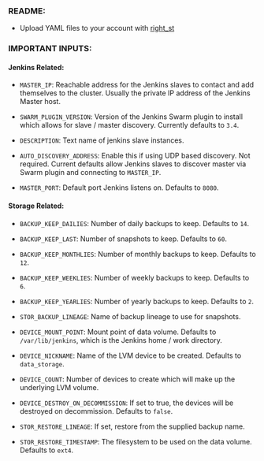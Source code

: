 ### README:

* Upload YAML files to your account with [right_st](https://github.com/rightscale/right_st)

### IMPORTANT INPUTS:

#### Jenkins Related:

* `MASTER_IP`: Reachable address for the Jenkins slaves to contact and add themselves to the cluster. Usually the private IP address of the Jenkins Master host.

* `SWARM_PLUGIN_VERSION`: Version of the Jenkins Swarm plugin to install which allows for slave / master discovery. Currently defaults to `3.4`.

* `DESCRIPTION`: Text name of jenkins slave instances.

* `AUTO_DISCOVERY_ADDRESS`: Enable this if using UDP based discovery. Not required. Current defaults allow Jenkins slaves to discover master via Swarm plugin and connecting to `MASTER_IP`.

* `MASTER_PORT`: Default port Jenkins listens on. Defaults to `8080`.

#### Storage Related:

* `BACKUP_KEEP_DAILIES`: Number of daily backups to keep. Defaults to `14`.

* `BACKUP_KEEP_LAST`: Number of snapshots to keep. Defaults to `60`.

* `BACKUP_KEEP_MONTHLIES`: Number of monthly backups to keep. Defaults to `12`.

* `BACKUP_KEEP_WEEKLIES`: Number of weekly backups to keep. Defaults to `6`.

* `BACKUP_KEEP_YEARLIES`: Number of yearly backups to keep. Defaults to `2`.

* `STOR_BACKUP_LINEAGE`: Name of backup lineage to use for snapshots.

* `DEVICE_MOUNT_POINT`: Mount point of data volume. Defaults to `/var/lib/jenkins`, which is the Jenkins home / work directory.

* `DEVICE_NICKNAME`: Name of the LVM device to be created. Defaults to `data_storage`.

* `DEVICE_COUNT`: Number of devices to create which will make up the underlying LVM volume.

* `DEVICE_DESTROY_ON_DECOMMISSION`: If set to true, the devices will be destroyed on decommission. Defaults to `false`.

* `STOR_RESTORE_LINEAGE`: If set, restore from the supplied backup name.

* `STOR_RESTORE_TIMESTAMP`: The filesystem to be used on the data volume. Defaults to `ext4`.